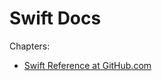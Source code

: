 # Swift Docs

Chapters:

- [Swift Reference at GitHub.com](https://github.com/Brunozhon/SwiftReference)
